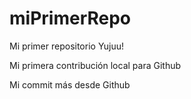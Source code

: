 # miPrimerRepo

Mi primer repositorio Yujuu!

Mi primera contribución local para Github

Mi commit más desde Github
